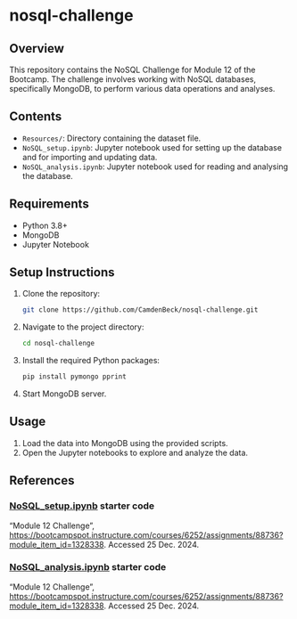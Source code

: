 # nosql-challenge
## Overview
This repository contains the NoSQL Challenge for Module 12 of the Bootcamp. The challenge involves working with NoSQL databases, specifically MongoDB, to perform various data operations and analyses.

## Contents
- `Resources/`: Directory containing the dataset file.
- `NoSQL_setup.ipynb`: Jupyter notebook used for setting up the database and for importing and updating data.
- `NoSQL_analysis.ipynb`: Jupyter notebook used for reading and analysing the database.

## Requirements
- Python 3.8+
- MongoDB
- Jupyter Notebook

## Setup Instructions
1. Clone the repository:
    ```sh
    git clone https://github.com/CamdenBeck/nosql-challenge.git
    ```
2. Navigate to the project directory:
    ```sh
    cd nosql-challenge
    ```
3. Install the required Python packages:
    ```sh
    pip install pymongo pprint
    ```
4. Start MongoDB server.

## Usage
1. Load the data into MongoDB using the provided scripts.
2. Open the Jupyter notebooks to explore and analyze the data.

## References
### [NoSQL_setup.ipynb](NoSQL_setup.ipynb) starter code
“Module 12 Challenge”, https://bootcampspot.instructure.com/courses/6252/assignments/88736?module_item_id=1328338. Accessed 25 Dec. 2024.
### [NoSQL_analysis.ipynb](NoSQL_analysis.ipynb) starter code
“Module 12 Challenge”, https://bootcampspot.instructure.com/courses/6252/assignments/88736?module_item_id=1328338. Accessed 25 Dec. 2024.
